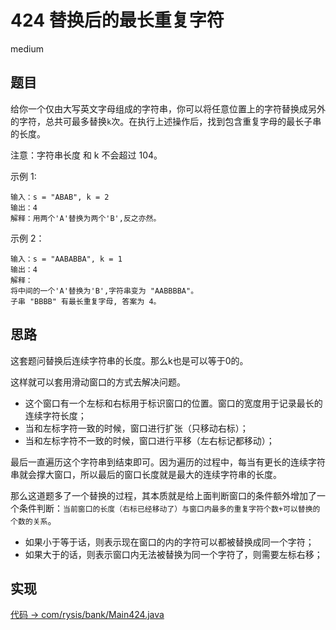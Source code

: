 # 424 替换后的最长重复字符

medium

## 题目

给你一个仅由大写英文字母组成的字符串，你可以将任意位置上的字符替换成另外的字符，总共可最多替换`k`次。在执行上述操作后，找到包含重复字母的最长子串的长度。

注意：字符串长度 和 k 不会超过 104。

示例 1:
```
输入：s = "ABAB", k = 2
输出：4
解释：用两个'A'替换为两个'B',反之亦然。
```
示例 2：
```
输入：s = "AABABBA", k = 1
输出：4
解释：
将中间的一个'A'替换为'B',字符串变为 "AABBBBA"。
子串 "BBBB" 有最长重复字母, 答案为 4。
```


## 思路

这套题问替换后连续字符串的长度。那么k也是可以等于0的。

这样就可以套用滑动窗口的方式去解决问题。

- 这个窗口有一个左标和右标用于标识窗口的位置。窗口的宽度用于记录最长的连续字符长度；
- 当和左标字符一致的时候，窗口进行扩张（只移动右标）；
- 当和左标字符不一致的时候，窗口进行平移（左右标记都移动）；

最后一直遍历这个字符串到结束即可。因为遍历的过程中，每当有更长的连续字符串就会撑大窗口，所以最后的窗口长度就是最大的连续字符串的长度。

那么这道题多了一个替换的过程，其本质就是给上面判断窗口的条件额外增加了一个条件判断：`当前窗口的长度（右标已经移动了）与窗口内最多的重复字符个数+可以替换的个数的关系`。

- 如果小于等于话，则表示现在窗口的内的字符可以都被替换成同一个字符；
- 如果大于的话，则表示窗口内无法被替换为同一个字符了，则需要左标右移；


## 实现

[代码 -> com/rysis/bank/Main424.java](../../src/com/rysis/bank/Main424.java)